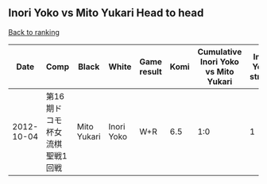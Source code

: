 ## Inori Yoko vs Mito Yukari Head to head

[Back to ranking](../../index.md)




| **Date** | **Comp** | **Black** | **White** | **Game result** | **Komi** | **Cumulative Inori Yoko vs Mito Yukari** | **Inori Yoko streak** | **Mito Yukari streak** | 
| --- | --- | --- | --- | --- | --- | --- | --- | --- |
| 2012-10-04 | 第16期ドコモ杯女流棋聖戦1回戦 | Mito Yukari | Inori Yoko | W+R | 6.5 | 1:0 | 1 | 0 |





